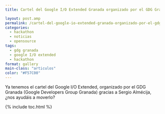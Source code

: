 ```yaml
---
title: Cartel del Google I/O Extended Granada organizado por el GDG Granada

layout: post.amp
permalink: /cartel-del-google-io-extended-granada-organizado-por-el-gdg-granada/
categories:
  - hackathon
  - noticias
  - opensource
tags:
  - gdg granada
  - google I/O extended
  - hackathon
format: gallery
main-class: "articulos"
color: "#F57C00"
---
```

Ya tenemos el cartel del Google I/O Extended, organizado por el GDG Granada (Google Developers Group Granada) gracias a Sergio Almécija, ¿nos ayudáis a moverlo?

[<amp-img on="tap:lightbox1" role="button" tabindex="0" layout="responsive" src="/assets/img/2012/06/gdg1.jpg" alt="" title="gdg" width="1440px" height="900px" />][1]



 [1]: https://elbauldelprogramador.com/assets/img/2012/06/gdg1.jpg

{% include toc.html %}
